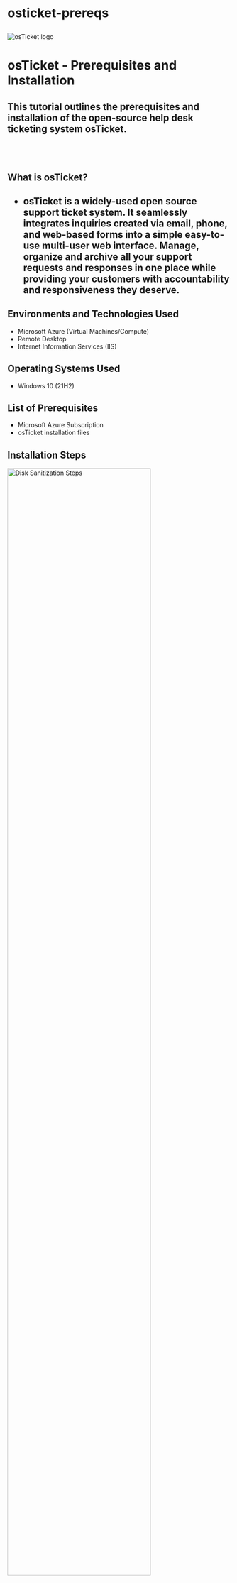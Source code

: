 # osticket-prereqs<p align="center">
<img src="https://i.imgur.com/Clzj7Xs.png" alt="osTicket logo"/>
</p>

<h1>osTicket - Prerequisites and Installation</h1>
<h2>This tutorial outlines the prerequisites and installation of the open-source help desk ticketing system osTicket.<h2><br />

<h2>What is osTicket?<h2>

- osTicket is a widely-used open source support ticket system. It seamlessly integrates inquiries created via email, phone, and web-based forms into a simple easy-to-use multi-user web interface. Manage, organize and archive all your support requests and responses in one place while providing your customers with accountability and responsiveness they deserve.

<h2>Environments and Technologies Used</h2>

- Microsoft Azure (Virtual Machines/Compute)
- Remote Desktop
- Internet Information Services (IIS)

<h2>Operating Systems Used </h2>

- Windows 10</b> (21H2)

<h2>List of Prerequisites</h2>

- Microsoft Azure Subscription
- osTicket installation files


<h2>Installation Steps</h2>

<p>
<img src="https://i.imgur.com/azKx6SW.png" height="80%" width="80%" alt="Disk Sanitization Steps"/>
</p>
<p>
First, create a new Resource Group in Microsoft Azure Cloud Service. Name this Resource Group "OSTICKET". Create a virtual machine (VM) on the same page and name it "vmosTicket" or anything you like. Pick a region to host the VM in and remember the location. This is important because the two VM's we'll be creating for this project need to use the same region. Pick Windows 10 in the image section. This will be the operating system your VM will use. For the size section pick one that uses 2 cpu's. Lastly, Click review and create to finialize the Resource group and VM creation.
</p>
<br />

<p>
<img src="https://i.imgur.com/cpFMYM1.png" alt="Disk Sanitization Steps"/>
</p>
<p>
Next, create a second VM inside the already existing Resource Group "OSTICKET". Name this VM "vmosTicket2" and pick the same region as used when creating the first VM. Choose windows 10 as the operating system and pick at least 2 cpu's for the size. Click review and create to finalize the VM creation.
</p>
<br />

<p>
<img src="https://i.imgur.com/MLPnstq.png" alt="Disk Sanitization Steps"/>
<img src="https://i.imgur.com/lAkffSs.png" alt="Disk Sanitization Steps"/>
</p>

In azure go to the VM "vmosticket" and copy the public IP address. Open Remote Desktop, paste the IP address, and connect to your VM. Now that that our VM is connected, let us enable IIS (Internet Information Services ). ISS is a Microsoft web server that runs on Windows operating system and is used to exchange static and dynamic web content with internet users. IIS can be used to host, deploy, and manage web applications using technologies such as ASP.NET and PHP. You'll need to find "CGI" within IIS and enable it.
- Start Menu > Windows Feature > Internet Information Services > World Wide Web Services > Application Development Features > CGI

- Now that we have this installed lets [download](https://drive.google.com/drive/u/0/folders/1APMfNyfNzcxZC6EzdaNfdZsUwxWYChf6) the files needed for osTicket and HeidiSQL.
<img src="https://i.imgur.com/FIQFo0g.png" alt="Disk Sanitization Steps"/>
</p>
<p>

</p>
<br />

- From the Installation Files, download and install PHP Manager for IIS (PHPManagerForIIS_V1.5.0.msi)
- From the Installation Files, download and install the Rewrite Module (rewrite_amd64_en-US.msi)
<img src="https://i.imgur.com/0qAZLWE.png" alt="Disk Sanitization Steps"/>

- Create the directory C:\PHP
- From the Installation Files, download PHP 7.3.8 (php-7.3.8-nts-Win32-VC15-x86.zip) and unzip the contents into C:\PHP
- From the Installation Files, download and install VC_redist.x86.exe.
- From the Installation Files, download and install MySQL 5.5.62 (mysql-5.5.62-win32.msi)
- Once you have installed MySQL Server you will need to create credentials for the MySQL Server. Write the credentials down as they'll be needed later once we setup HeidiSQL.


<img src="https://i.imgur.com/sX8jxmX.png" alt="Disk Sanitization Steps"/>
<img src="https://i.imgur.com/5OMhW4o.png" alt="Disk Sanitization Steps"/>
<img src="https://i.imgur.com/dA7bSgp.png" alt="Disk Sanitization Steps"/>
Everything except HeidiSQL (will be installed later) should be installed now and we'll begin to use/configure IIS manager which we need to run osTicket. Within IIS we'll use PHP Manager to register a new version which includes CGI. We installed CGI earlier in IIS.

- Open IIS Manager as an Admin, Register the PHP using the file "php-client" within the PHP folder that's located in C:.

 

<img src="https://i.imgur.com/X0qHOe9.png" alt="Disk Sanitization Steps "/>
<img src="https://i.imgur.com/aBhRiqU.png" alt="Disk Sanitization Steps"/>
<img src="https://i.imgur.com/n6byJt1.png" alt="Disk Sanitization Steps"/>
Now that our PHP is registered we need to enable some extensions that are currently disabled. In IIS Manager, open PHP Manager, and click "enable or disable an extension". We need to enable three extensions by the name of php_imap.dll, php_intl.dll, php_opcache.dll. Now reload IIS manager and make your way to "Sites > Default > osTickets" and on the right side, click " Browse *:80" to open the osTicket web-interface. 

On this page you can see the requirements needed for osTicket and some of the extensions we enabled. If your page doesn't open or some of the extensions aren't enabled you missed a step along the way. Be sure the folder "osTicket" is spelled exactly like this with the capital T. If it's still not working I suggest restarting the tutorial. 

<img src="https://i.imgur.com/scD9EuC.png" alt="Disk Sanitization Steps"/>
<img src="https://i.imgur.com/npem9ld.png" alt="Disk Sanitization Steps"/>

Now lets step back and return to c:\inetpub\wwwroot\osticket\include. Once you find it look for the file named "ost-sample-config.php" We will rename it to "ost-config.php". Once that is completed, right click the file, open properties under the secruity tab and click advanced. Now click "Disable Inheritance", then Remove all new permissions and give everyone permissions.

<img src="https://i.imgur.com/Ifh74Wg.png" alt="Disk Sanitization Steps "/>
<img src="https://i.imgur.com/FMCRIhJ.png" alt="Disk Sanitization Steps"/>
<img src="https://i.imgur.com/Imv06P2.png"/>

- Now we'll return to the osTicket webpage so we can finish the installation process. Click continue and you will need to give your help desk a name, an email, and an admin user profile. Put anything you'd like but document all the information because it will be used later once osTicket is installed and running.
- Next we'll need to download and install HeidiSQL which can be found [here](https://drive.google.com/drive/u/0/folders/1APMfNyfNzcxZC6EzdaNfdZsUwxWYChf6).
- After installation you need to launch heidiSQL and input your username and password that you created (from MySQL server). Connect to a new session using the same information from MySQL and create a database called "osTicket". Return to the osTicket browser we have open and fill out the rest of the page.

<img src="https://i.imgur.com/TuVbn9p.png" alt="Disk Sanitization Steps "/>
Lastly click "install now" at the bottom of the osTicket browser. You've now succesfully setup your own ticketing system and database!

<img src="https://i.imgur.com/jWufN79.png" alt="Disk Sanitization Steps "/>
<img src="https://i.imgur.com/KC6y3pW.png" alt="Disk Sanitization Steps "/>
This final section for osTicket installation is cleanup to setup for post installation.

- Delete: C:\inetpub\wwwroot\osTicket\setup
- Set Permissions to “Read” only: C:\inetpub\wwwroot\osTicket\include\ost-config.php



